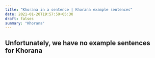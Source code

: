 ```yaml
---
title: "Khorana in a sentence | Khorana example sentences"
date: 2021-01-20T19:57:50+05:30
draft: falses
summary: "Khorana"
---
```

## Unfortunately, we have no example sentences for Khorana                 
